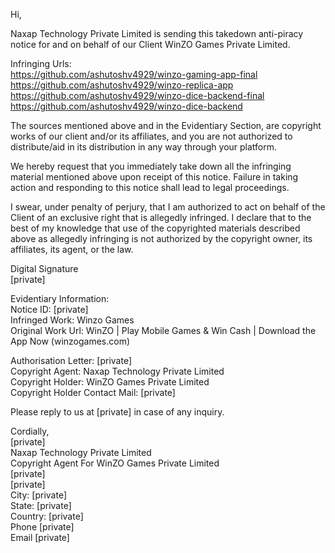 Hi,

Naxap Technology Private Limited is sending this takedown anti-piracy notice for and on behalf of our Client WinZO Games Private Limited.

Infringing Urls:  
https://github.com/ashutoshv4929/winzo-gaming-app-final  
https://github.com/ashutoshv4929/winzo-replica-app  
https://github.com/ashutoshv4929/winzo-dice-backend-final  
https://github.com/ashutoshv4929/winzo-dice-backend

The sources mentioned above and in the Evidentiary Section, are copyright works of our client and/or its affiliates, and you are not authorized to distribute/aid in its distribution in any way through your platform.

We hereby request that you immediately take down all the infringing material mentioned above upon receipt of this notice. Failure in taking action and responding to this notice shall lead to legal proceedings.

I swear, under penalty of perjury, that I am authorized to act on behalf of the Client of an exclusive right that is allegedly infringed. I declare that to the best of my knowledge that use of the copyrighted materials described above as allegedly infringing is not authorized by the copyright owner, its affiliates, its agent, or the law.


Digital Signature  
[private]  



Evidentiary Information:  
Notice ID: [private]  
Infringed Work: Winzo Games  
Original Work Url: WinZO | Play Mobile Games & Win Cash | Download the App Now (winzogames.com)

Authorisation Letter: [private]  
Copyright Agent: Naxap Technology Private Limited  
Copyright Holder: WinZO Games Private Limited  
Copyright Holder Contact Mail: [private]  

Please reply to us at [private] in case of any inquiry.

Cordially,  
[private]  
Naxap Technology Private Limited  
Copyright Agent For WinZO Games Private Limited  
[private]  
[private]  
City: [private]  
State: [private]  
Country: [private]  
Phone [private]  
Email [private]  
